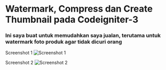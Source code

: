 # Watermark, Compress dan Create Thumbnail pada Codeigniter-3

### Ini saya buat untuk memudahkan saya jualan, terutama untuk watermark foto produk agar tidak dicuri orang

Screenshot 1
![Screenshot 1](https://github.com/ridwanlampung/ci-crud-watermark-compress-thumb/raw/master/screenshot1.png)

Screenshot 2
![Screenshot 2](https://github.com/ridwanlampung/ci-crud-watermark-compress-thumb/raw/master/screenshot2.png)
